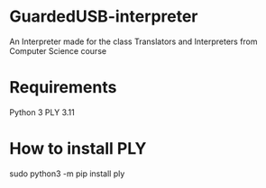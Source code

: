 # GuardedUSB-interpreter
An Interpreter made for the class Translators and Interpreters from Computer Science course

# Requirements
Python 3 
PLY 3.11

# How to install PLY
sudo python3 -m pip install ply
